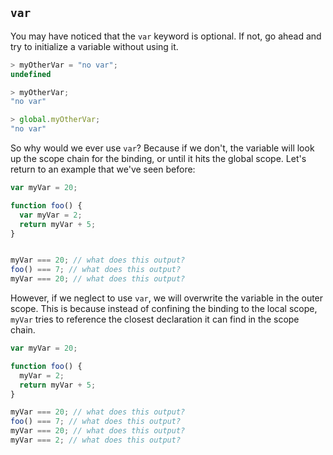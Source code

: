 ## `var`

You may have noticed that the `var` keyword is optional. If not, go ahead and try to initialize a variable without using it.

```js
> myOtherVar = "no var";
undefined

> myOtherVar;
"no var"

> global.myOtherVar;
"no var"
```

So why would we ever use `var`? Because if we don't, the variable will look up the scope chain for the binding, or until it hits the global scope. Let's return to an example that we've seen before:

```js
var myVar = 20;

function foo() {
  var myVar = 2;
  return myVar + 5;
}


myVar === 20; // what does this output?
foo() === 7; // what does this output?
myVar === 20; // what does this output?
```

However, if we neglect to use `var`, we will overwrite the variable in the outer scope. This is because instead of confining the binding to the local scope, `myVar` tries to reference the closest declaration it can find in the scope chain.

```js
var myVar = 20;

function foo() {
  myVar = 2;
  return myVar + 5;
}

myVar === 20; // what does this output?
foo() === 7; // what does this output?
myVar === 20; // what does this output?
myVar === 2; // what does this output?
```
